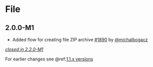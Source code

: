 # File

## 2.0.0-M1

- Added flow for creating file ZIP archive [#1890](https://github.com/akka/alpakka/pull/1890) by [@michalbogacz](https://github.com/michalbogacz)

[*closed in 2.2.0-M1*](https://github.com/akka/alpakka/issues?q=is%3Aclosed+milestone%3A2.0.0-M1+label%3Ap%3Afile)

For earlier changes see @ref:[1.1.x versions](../1.1.x/file.md)
